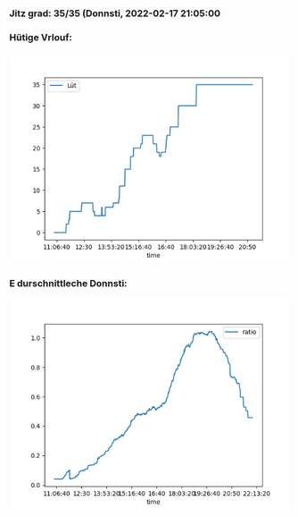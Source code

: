 ### Jitz grad: 35/35 (Donnsti, 2022-02-17 21:05:00

### Hütige Vrlouf:
![Graph](Today.png)

### E durschnittleche Donnsti:
![Graph](Donnsti.png)